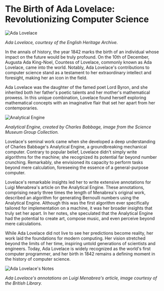 # The Birth of Ada Lovelace: Revolutionizing Computer Science

![Ada Lovelace](/img/1689478811195.png)


*Ada Lovelace, courtesy of the English Heritage Archive.*

In the annals of history, the year 1842 marks the birth of an individual whose impact on the future would be truly profound. On the 10th of December, Augusta Ada King-Noel, Countess of Lovelace, commonly known as Ada Lovelace, came into the world. Notably, Ada Lovelace's contributions to computer science stand as a testament to her extraordinary intellect and foresight, making her an icon in the field.

Ada Lovelace was the daughter of the famed poet Lord Byron, and she inherited both her father's poetic talents and her mother's mathematical prowess. In this unique combination, Lovelace found herself exploring mathematical concepts with an imaginative flair that set her apart from her contemporaries.

![Analytical Engine](/img/1689478820003.png)


*Analytical Engine, created by Charles Babbage, image from the Science Museum Group Collection.*

Lovelace's seminal work came when she developed a deep understanding of Charles Babbage's Analytical Engine, a groundbreaking mechanical computer. Contrary to popular belief, Lovelace didn't simply write algorithms for the machine; she recognized its potential far beyond number crunching. Remarkably, she envisioned its capacity to perform tasks beyond mere calculation, foreseeing the essence of a general-purpose computer.

Lovelace's remarkable insights led her to write extensive annotations for Luigi Menabrea's article on the Analytical Engine. These annotations, comprising nearly three times the length of Menabrea's original work, described an algorithm for generating Bernoulli numbers using the Analytical Engine. Although this was the first algorithm ever specifically tailored for implementation on a machine, it was her broader insights that truly set her apart. In her notes, she speculated that the Analytical Engine had the potential to create art, compose music, and even perceive beyond mere calculations.

While Ada Lovelace did not live to see her predictions become reality, her work laid the foundations for modern computing. Her vision stretched beyond the limits of her time, inspiring untold generations of scientists and engineers. Today, Ada Lovelace is widely recognized as the world's first computer programmer, and her birth in 1842 remains a defining moment in the history of computer science.

![Ada Lovelace's Notes](/img/1689478828086.png)


*Ada Lovelace's annotations on Luigi Menabrea's article, image courtesy of the British Library.*
